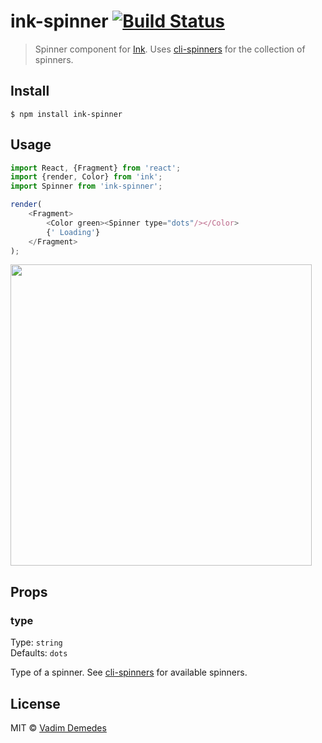 # ink-spinner [![Build Status](https://travis-ci.org/vadimdemedes/ink-spinner.svg?branch=master)](https://travis-ci.org/vadimdemedes/ink-spinner)

> Spinner component for [Ink](https://github.com/vadimdemedes/ink). Uses [cli-spinners](https://github.com/sindresorhus/cli-spinners) for the collection of spinners.


## Install

```
$ npm install ink-spinner
```


## Usage

```js
import React, {Fragment} from 'react';
import {render, Color} from 'ink';
import Spinner from 'ink-spinner';

render(
	<Fragment>
		<Color green><Spinner type="dots"/></Color>
		{' Loading'}
	</Fragment>
);
```

<img src="media/demo.gif" width="482">


## Props

### type

Type: `string`<br>
Defaults: `dots`

Type of a spinner. See [cli-spinners](https://github.com/sindresorhus/cli-spinners) for available spinners.


## License

MIT © [Vadim Demedes](https://github.com/vadimdemedes)
